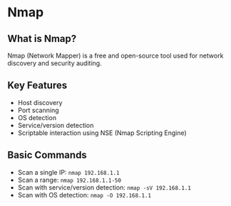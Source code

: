 # Nmap

## What is Nmap?
Nmap (Network Mapper) is a free and open-source tool used for network discovery and security auditing.

## Key Features
- Host discovery
- Port scanning
- OS detection
- Service/version detection
- Scriptable interaction using NSE (Nmap Scripting Engine)

## Basic Commands
- Scan a single IP: `nmap 192.168.1.1`
- Scan a range: `nmap 192.168.1.1-50`
- Scan with service/version detection: `nmap -sV 192.168.1.1`
- Scan with OS detection: `nmap -O 192.168.1.1`